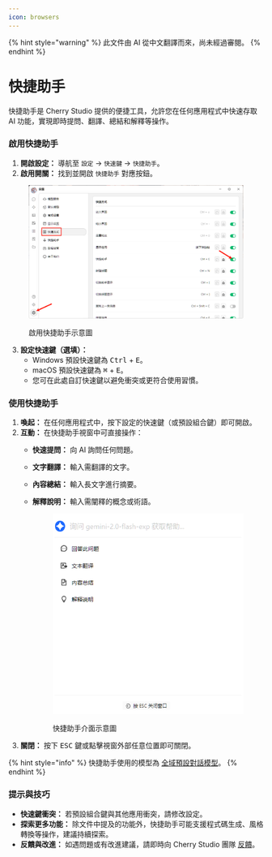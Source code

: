 ```yaml
---
icon: browsers
---
```


{% hint style="warning" %}
此文件由 AI 從中文翻譯而來，尚未經過審閱。
{% endhint %}

# 快捷助手

快捷助手是 Cherry Studio 提供的便捷工具，允許您在任何應用程式中快速存取 AI 功能，實現即時提問、翻譯、總結和解釋等操作。

### 啟用快捷助手

1. **開啟設定：** 導航至 `設定` -> `快速鍵` -> `快捷助手`。
2. **啟用開關：** 找到並開啟 `快捷助手` 對應按鈕。

<figure><img src="../../.gitbook/assets/快捷助手-0.png" alt=""><figcaption><p>啟用快捷助手示意圖</p></figcaption></figure>

3. **設定快速鍵（選填）：**
   * Windows 預設快速鍵為 <kbd>Ctrl</kbd> + <kbd>E</kbd>。
   * macOS 預設快速鍵為 <kbd>⌘</kbd> + <kbd>E</kbd>。
   * 您可在此處自訂快速鍵以避免衝突或更符合使用習慣。

### 使用快捷助手

1. **喚起：** 在任何應用程式中，按下設定的快速鍵（或預設組合鍵）即可開啟。
2. **互動：** 在快捷助手視窗中可直接操作：
   * **快速提問：** 向 AI 詢問任何問題。
   * **文字翻譯：** 輸入需翻譯的文字。
   * **內容總結：** 輸入長文字進行摘要。
   * **解釋說明：** 輸入需闡釋的概念或術語。

       <figure><img src="../../.gitbook/assets/快捷助手-1.png" alt=""><figcaption><p>快捷助手介面示意圖</p></figcaption></figure>
3. **關閉：** 按下 <kbd>ESC</kbd> 鍵或點擊視窗外部任意位置即可關閉。

{% hint style="info" %}
快捷助手使用的模型為 [全域預設對話模型](settings/default-models.md#mo-ren-zhu-shou-mo-xing)。
{% endhint %}

### 提示與技巧

* **快速鍵衝突：** 若預設組合鍵與其他應用衝突，請修改設定。
* **探索更多功能：** 除文件中提及的功能外，快捷助手可能支援程式碼生成、風格轉換等操作，建議持續探索。
* **反饋與改進：** 如遇問題或有改進建議，請即時向 Cherry Studio 團隊 [反饋](../../../question-contact/suggestions.md)。